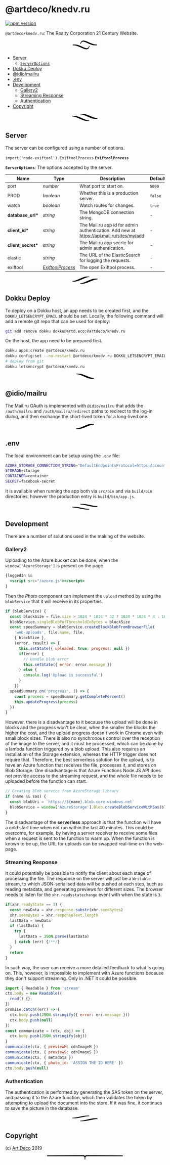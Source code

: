 # @artdeco/knedv.ru

[![npm version](https://badge.fury.io/js/@artdeco/knedv.ru.svg)](https://npmjs.org/package/@artdeco/knedv.ru)

`@artdeco/knedv.ru`: The Realty Corporation 21 Century Website.

<p align="center"><a href="#table-of-contents"><img src=".documentary/section-breaks/0.svg?sanitize=true"></a></p>

- [Server](#server)
  * [`ServerOptions`](#type-serveroptions)
- [Dokku Deploy](#dokku-deploy)
- [@idio/mailru](#idiomailru)
- [.env](#env)
- [Development](#development)
  * [Gallery2](#gallery2)
  * [Streaming Response](#streaming-response)
  * [Authentication](#authentication)
- [Copyright](#copyright)

<p align="center"><a href="#table-of-contents"><img src=".documentary/section-breaks/1.svg?sanitize=true"></a></p>

## Server

The server can be configured using a number of options.

`import('node-exiftool').ExiftoolProcess` __<a name="type-exiftoolprocess">`ExiftoolProcess`</a>__

__<a name="type-serveroptions">`ServerOptions`</a>__: The options accepted by the server.

|        Name        |                    Type                    |                                        Description                                        | Default |
| ------------------ | ------------------------------------------ | ----------------------------------------------------------------------------------------- | ------- |
| port               | _number_                                   | What port to start on.                                                                    | `5000`  |
| PROD               | _boolean_                                  | Whether this is a production server.                                                      | `false` |
| watch              | _boolean_                                  | Watch routes for changes.                                                                 | `true`  |
| __database_url*__  | _string_                                   | The MongoDB connection string.                                                            | -       |
| __client_id*__     | _string_                                   | The Mail.ru app id for admin authentication. Add new at https://api.mail.ru/sites/my/add. | -       |
| __client_secret*__ | _string_                                   | The Mail.ru app secrte for admin authentication.                                          | -       |
| elastic            | _string_                                   | The URL of the ElasticSearch for logging the requests.                                    | -       |
| exiftool           | _[ExiftoolProcess](#type-exiftoolprocess)_ | The open Exiftool process.                                                                | -       |

<p align="center"><a href="#table-of-contents"><img src=".documentary/section-breaks/2.svg?sanitize=true"></a></p>

## Dokku Deploy

To deploy on a Dokku host, an app needs to be created first, and the `DOKKU_LETSENCRYPT_EMAIL` should be set. Locally, the following command will add a remote git repo that can be used for deploy:

```sh
git add remove dokku dokku@artd.eco:@artdeco/knedv.ru
```

On the host, the app need to be prepared first.

```sh
dokku apps:create @artdeco/knedv.ru
dokku config:set --no-restart @artdeco/knedv.ru DOKKU_LETSENCRYPT_EMAIL=ssh@adc.sh
# deploy from git
dokku letsencrypt @artdeco/knedv.ru
```

<p align="center"><a href="#table-of-contents"><img src=".documentary/section-breaks/3.svg?sanitize=true"></a></p>

## @idio/mailru

The Mail.ru OAuth is implemented with `@idio/mailru` that adds the `/auth/mailru` and `/auth/mailru/redirect` paths to redirect to the log-in dialog, and then exchange the short-lived token for a long-lived one.

<p align="center"><a href="#table-of-contents"><img src=".documentary/section-breaks/4.svg?sanitize=true"></a></p>

## .env

The local environment can be setup using the `.env` file:

```sh
AZURE_STORAGE_CONNECTION_STRING="DefaultEndpointsProtocol=https;AccountName=ex;AccountKey=asdf78123ghjs/ahsjdgf765asd54==;EndpointSuffix=core.windows.net"
STORAGE=storage
CONTAINER=container
SECRET=facebook-secret
```

It is available when running the app both via `src/bin` and via `build/bin` directories, however the production entry is `build/bin/app.js`.

<p align="center"><a href="#table-of-contents"><img src=".documentary/section-breaks/5.svg?sanitize=true"></a></p>

## Development

There are a number of solutions used in the making of the website.

### Gallery2

Uploading to the Azure bucket can be done, when the `window['AzureStorage']` is present on the page.

```jsx
{loggedIn &&
  <script src="/azure.js"></script>
}
```

Then the _Photo_ component can implement the `upload` method by using the `blobService` that it will receive in its properties.

```js
if (blobService) {
  const blockSize = file.size > 1024 * 1024 * 32 ? 1024 * 1024 * 4 : 1024 * 512
  blobService.singleBlobPutThresholdInBytes = blockSize
  const speedSummary = blobService.createBlockBlobFromBrowserFile(
    'web-uploads', file.name, file,
    { blockSize },
    (error, result) => {
      this.setState({ uploaded: true, progress: null })
      if(error) {
        // Handle blob error
        this.setState({ error: error.message })
      } else {
        console.log('Upload is successful')
      }
    })
  speedSummary.on('progress', () => {
    const process = speedSummary.getCompletePercent()
    this.updateProgress(process)
  })
}
```

However, there is a disadvantage to it because the upload will be done in blocks and the progress won't be clear, when the smaller the blocks the higher the cost, and the upload progress doesn't work in Chrome even with small block sizes. There is also no synchronous control over the reception of the image to the server, and it must be processed, which can be done by a lambda function triggered by a blob upload. This also requires an installation of the Storage extension, whereas the HTTP trigger does not require that. Therefore, the best serverless solution for the upload, is to have an Azure function that receives the file, processes it, and stores on Blob Storage. One disadvantage is that Azure Functions Node.JS API does not provide access to the streaming request, and the whole file needs to be uploaded before the function can start.

```js
// Creating blob service from AzureStorage library
if (name && sas) {
  const blobUri = `https://${name}.blob.core.windows.net`
  blobService = window['AzureStorage'].Blob.createBlobServiceWithSas(blobUri, sas)
}
```

The disadvantage of the **serverless** approach is that the function will have a cold start time when not run within the last 40 minutes. This could be overcome, for example, by having a server receiver to receive some files when a request is sent to the function to warm up. When the function is known to be up, the URL for uploads can be swapped real-time on the web-page.

### Streaming Response

It could potentially be possible to notify the client about each stage of processing the file. The response on the server will just be a `Writable` stream, to which JSON-serialised data will be pushed at each step, such as reading metadata, and generating previews for different sizes. The browser needs to listen for the `xhr.readystatechange` event with when the state is `3`.

```js
if(xhr.readyState == 3) {
  const newData = xhr.response.substr(xhr.seenBytes)
  xhr.seenBytes = xhr.responseText.length
  lastData = newData
  if (lastData) {
    try {
      lastData = JSON.parse(lastData)
    } catch (err) {/**/}
  }
  return
}
```

In such way, the user can receive a more detailed feedback to what is going on. This, however, is impossible to implement with Azure functions because they don't support streaming. Only in .NET it could be possible.

```js
import { Readable } from 'stream'
ctx.body = new Readable({
  read() {},
})
promise.catch((err) => {
  ctx.body.push(JSON.stringify({ error: err.message }))
  ctx.body.push(null)
})
const communicate = (ctx, obj) => {
  ctx.body.push(JSON.stringify(obj))
}
communicate(ctx, { previewM: cdnImageM })
communicate(ctx, { previewS: cdnImageS })
communicate(ctx, { metadata })
communicate(ctx, { photo_id: 'ASSIGN THE ID HERE' })
ctx.body.push(null)
```

### Authentication

The authentication is performed by generating the SAS token on the server, and passing it to the Azure function, which then validates the token by attempting to upload the document into the store. If it was fine, it continues to save the picture in the database.

<p align="center"><a href="#table-of-contents"><img src=".documentary/section-breaks/6.svg?sanitize=true"></a></p>

## Copyright

(c) [Art Deco][1] 2019

[1]: https://artd.eco

<p align="center"><a href="#table-of-contents"><img src=".documentary/section-breaks/-1.svg?sanitize=true"></a></p>
